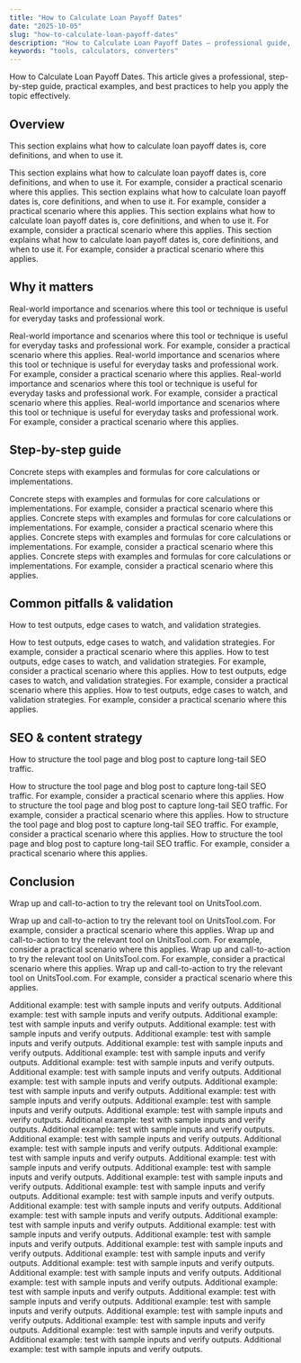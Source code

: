 ```yaml
---
title: "How to Calculate Loan Payoff Dates"
date: "2025-10-05"
slug: "how-to-calculate-loan-payoff-dates"
description: "How to Calculate Loan Payoff Dates — professional guide, examples, and best practices."
keywords: "tools, calculators, converters"
---
```


How to Calculate Loan Payoff Dates. This article gives a professional, step-by-step guide, practical examples, and best practices to help you apply the topic effectively.

## Overview

This section explains what how to calculate loan payoff dates is, core definitions, and when to use it.

This section explains what how to calculate loan payoff dates is, core definitions, and when to use it. For example, consider a practical scenario where this applies. This section explains what how to calculate loan payoff dates is, core definitions, and when to use it. For example, consider a practical scenario where this applies. This section explains what how to calculate loan payoff dates is, core definitions, and when to use it. For example, consider a practical scenario where this applies. This section explains what how to calculate loan payoff dates is, core definitions, and when to use it. For example, consider a practical scenario where this applies. 

## Why it matters

Real-world importance and scenarios where this tool or technique is useful for everyday tasks and professional work.

Real-world importance and scenarios where this tool or technique is useful for everyday tasks and professional work. For example, consider a practical scenario where this applies. Real-world importance and scenarios where this tool or technique is useful for everyday tasks and professional work. For example, consider a practical scenario where this applies. Real-world importance and scenarios where this tool or technique is useful for everyday tasks and professional work. For example, consider a practical scenario where this applies. Real-world importance and scenarios where this tool or technique is useful for everyday tasks and professional work. For example, consider a practical scenario where this applies. 

## Step-by-step guide

Concrete steps with examples and formulas for core calculations or implementations.

Concrete steps with examples and formulas for core calculations or implementations. For example, consider a practical scenario where this applies. Concrete steps with examples and formulas for core calculations or implementations. For example, consider a practical scenario where this applies. Concrete steps with examples and formulas for core calculations or implementations. For example, consider a practical scenario where this applies. Concrete steps with examples and formulas for core calculations or implementations. For example, consider a practical scenario where this applies. 

## Common pitfalls & validation

How to test outputs, edge cases to watch, and validation strategies.

How to test outputs, edge cases to watch, and validation strategies. For example, consider a practical scenario where this applies. How to test outputs, edge cases to watch, and validation strategies. For example, consider a practical scenario where this applies. How to test outputs, edge cases to watch, and validation strategies. For example, consider a practical scenario where this applies. How to test outputs, edge cases to watch, and validation strategies. For example, consider a practical scenario where this applies. 

## SEO & content strategy

How to structure the tool page and blog post to capture long-tail SEO traffic.

How to structure the tool page and blog post to capture long-tail SEO traffic. For example, consider a practical scenario where this applies. How to structure the tool page and blog post to capture long-tail SEO traffic. For example, consider a practical scenario where this applies. How to structure the tool page and blog post to capture long-tail SEO traffic. For example, consider a practical scenario where this applies. How to structure the tool page and blog post to capture long-tail SEO traffic. For example, consider a practical scenario where this applies. 

## Conclusion

Wrap up and call-to-action to try the relevant tool on UnitsTool.com.

Wrap up and call-to-action to try the relevant tool on UnitsTool.com. For example, consider a practical scenario where this applies. Wrap up and call-to-action to try the relevant tool on UnitsTool.com. For example, consider a practical scenario where this applies. Wrap up and call-to-action to try the relevant tool on UnitsTool.com. For example, consider a practical scenario where this applies. Wrap up and call-to-action to try the relevant tool on UnitsTool.com. For example, consider a practical scenario where this applies. 

Additional example: test with sample inputs and verify outputs. Additional example: test with sample inputs and verify outputs. Additional example: test with sample inputs and verify outputs. Additional example: test with sample inputs and verify outputs. Additional example: test with sample inputs and verify outputs. Additional example: test with sample inputs and verify outputs. Additional example: test with sample inputs and verify outputs. Additional example: test with sample inputs and verify outputs. Additional example: test with sample inputs and verify outputs. Additional example: test with sample inputs and verify outputs. Additional example: test with sample inputs and verify outputs. Additional example: test with sample inputs and verify outputs. Additional example: test with sample inputs and verify outputs. Additional example: test with sample inputs and verify outputs. Additional example: test with sample inputs and verify outputs. Additional example: test with sample inputs and verify outputs. Additional example: test with sample inputs and verify outputs. Additional example: test with sample inputs and verify outputs. Additional example: test with sample inputs and verify outputs. Additional example: test with sample inputs and verify outputs. Additional example: test with sample inputs and verify outputs. Additional example: test with sample inputs and verify outputs. Additional example: test with sample inputs and verify outputs. Additional example: test with sample inputs and verify outputs. Additional example: test with sample inputs and verify outputs. Additional example: test with sample inputs and verify outputs. Additional example: test with sample inputs and verify outputs. Additional example: test with sample inputs and verify outputs. Additional example: test with sample inputs and verify outputs. Additional example: test with sample inputs and verify outputs. Additional example: test with sample inputs and verify outputs. Additional example: test with sample inputs and verify outputs. Additional example: test with sample inputs and verify outputs. Additional example: test with sample inputs and verify outputs. Additional example: test with sample inputs and verify outputs. Additional example: test with sample inputs and verify outputs. Additional example: test with sample inputs and verify outputs. Additional example: test with sample inputs and verify outputs. Additional example: test with sample inputs and verify outputs. Additional example: test with sample inputs and verify outputs. Additional example: test with sample inputs and verify outputs. Additional example: test with sample inputs and verify outputs. 